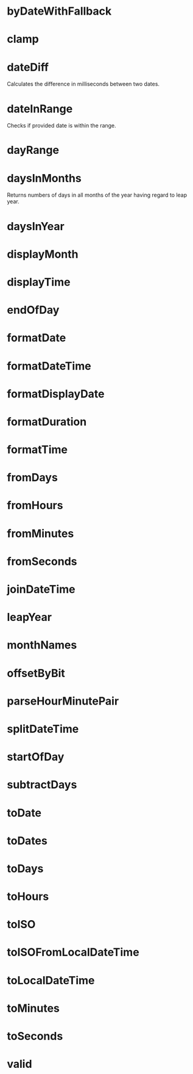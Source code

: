 # byDateWithFallback

# clamp

# dateDiff

Calculates the difference in milliseconds between two dates.

# dateInRange

Checks if provided date is within the range.

# dayRange

# daysInMonths

Returns numbers of days in all months of the year having regard to leap year.

# daysInYear

# displayMonth

# displayTime

# endOfDay

# formatDate

# formatDateTime

# formatDisplayDate

# formatDuration

# formatTime

# fromDays

# fromHours

# fromMinutes

# fromSeconds

# joinDateTime

# leapYear

# monthNames

# offsetByBit

# parseHourMinutePair

# splitDateTime

# startOfDay

# subtractDays

# toDate

# toDates

# toDays

# toHours

# toISO

# toISOFromLocalDateTime

# toLocalDateTime

# toMinutes

# toSeconds

# valid
